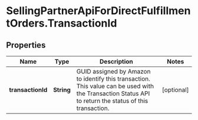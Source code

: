 # SellingPartnerApiForDirectFulfillmentOrders.TransactionId

## Properties

Name | Type | Description | Notes
------------ | ------------- | ------------- | -------------
**transactionId** | **String** | GUID assigned by Amazon to identify this transaction. This value can be used with the Transaction Status API to return the status of this transaction. | [optional] 


